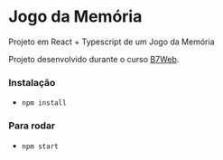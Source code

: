# Jogo da Memória

Projeto em React + Typescript de um Jogo da Memória

Projeto desenvolvido durante o curso [B7Web](https://b7web.com.br).

### Instalação
- `npm install`

### Para rodar
- `npm start`